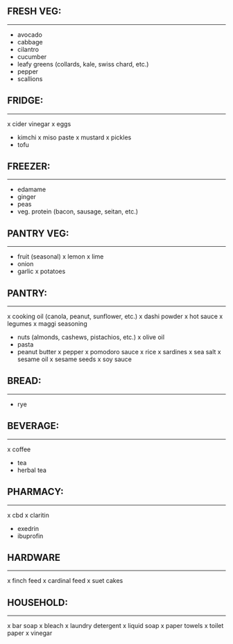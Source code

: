 ## FRESH VEG:
-------------
- avocado
- cabbage
- cilantro
- cucumber
- leafy greens (collards, kale, swiss chard, etc.)
- pepper
- scallions

## FRIDGE:
----------
x cider vinegar
x eggs
- kimchi
x miso paste
x mustard
x pickles
- tofu

## FREEZER:
-----------
- edamame
- ginger
- peas
- veg. protein (bacon, sausage, seitan, etc.)

## PANTRY VEG:
--------------
- fruit (seasonal)
x lemon
x lime
- onion
- garlic
x potatoes

## PANTRY:
----------
x cooking oil (canola, peanut, sunflower, etc.)
x dashi powder
x hot sauce
x legumes
x maggi seasoning
- nuts (almonds, cashews, pistachios, etc.)
x olive oil
- pasta
- peanut butter
x pepper
x pomodoro sauce
x rice
x sardines
x sea salt
x sesame oil
x sesame seeds
x soy sauce

## BREAD:
---------
- rye

## BEVERAGE:
------------
x coffee
- tea
- herbal tea

## PHARMACY:
---------
x cbd
x claritin
- exedrin
- ibuprofin

## HARDWARE
-----------
x finch feed
x cardinal feed
x suet cakes

## HOUSEHOLD:
-------------
x bar soap
x bleach
x laundry detergent
x liquid soap
x paper towels
x toilet paper
x vinegar
